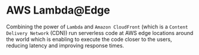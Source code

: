 # AWS Lambda@Edge

Combining the power of `Lambda` and `Amazon CloudFront` (which is a `Content Delivery Network` (CDN)) run serverless code at AWS edge locations around the world which is enabling to execute the code closer to the users, reducing latency and improving response times.